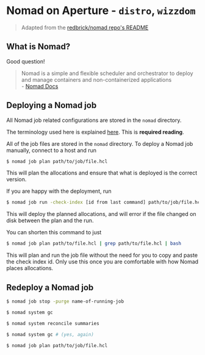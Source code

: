 # Nomad on Aperture - `distro`, `wizzdom`
> Adapted from the [redbrick/nomad repo's README](https://github.com/redbrick/nomad/README.md)

## What is Nomad?
Good question!  
> Nomad is a simple and flexible scheduler and orchestrator to deploy and manage 
> containers and non-containerized applications  
> \- [Nomad Docs](https://developer.hashicorp.com/nomad)

## Deploying a Nomad job

All Nomad job related configurations are stored in the `nomad` directory.

The terminology used here is explained [here](https://developer.hashicorp.com/nomad/tutorials/get-started/get-started-vocab). This is **required reading**.

All of the job files are stored in the `nomad` directory. To deploy a Nomad job manually, connect to a host and run

```bash
$ nomad job plan path/to/job/file.hcl
```

This will plan the allocations and ensure that what is deployed is the correct version.

If you are happy with the deployment, run

```bash
$ nomad job run -check-index [id from last command] path/to/job/file.hcl
```

This will deploy the planned allocations, and will error if the file changed on disk between the plan and the run.

You can shorten this command to just

```bash
$ nomad job plan path/to/file.hcl | grep path/to/file.hcl | bash
```

This will plan and run the job file without the need for you to copy and paste the check index id. Only use this once you are comfortable with how Nomad places allocations.


## Redeploy a Nomad job

```bash 
$ nomad job stop -purge name-of-running-job
```

```bash 
$ nomad system gc
```

```bash 
$ nomad system reconcile summaries
```

```bash 
$ nomad system gc # (yes, again)
```

```bash 
$ nomad job plan path/to/job/file.hcl
```
